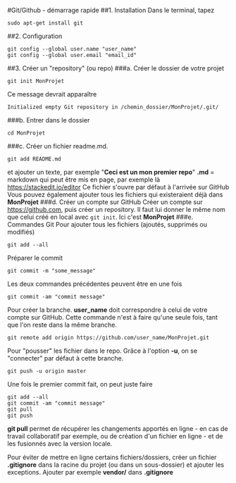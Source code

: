 #Git/Github - démarrage rapide
##1. Installation
Dans le terminal, tapez
```
sudo apt-get install git
```
##2. Configuration
```
git config --global user.name "user_name"
git config --global user.email "email_id"
```
##3. Créer un "repository" (ou repo)
###a. Créer le dossier de votre projet
```
git init MonProjet
```
Ce message devrait apparaître
```
Initialized empty Git repository in /chemin_dossier/MonProjet/.git/
```
###b. Entrer dans le dossier
```
cd MonProjet
```
###c. Créer un fichier readme.md. 
```
git add README.md
```
et ajouter un texte, par exemple "**Ceci est un mon premier repo**"
**.md** = markdown qui peut être mis en page, par exemple là https://stackedit.io/editor
Ce fichier s'ouvre par défaut à l'arrivée sur GitHub
Vous pouvez également ajouter tous les fichiers qui existeraient déjà dans **MonProjet**
###d. Créer un compte sur GitHub
Créer un compte sur https://github.com, puis créer un repository. Il faut lui donner le même nom que celui créé en local avec `git init`. Ici c'est **MonProjet**
###e. Commandes Git
Pour ajouter tous les fichiers (ajoutés, supprimés ou modifiés) 
```
git add --all 
```
Préparer le commit
```
git commit -m "some_message"
```
Les deux commandes précédentes peuvent être en une fois
```
git commit -am "commit message"
```
Pour créer la branche. **user_name** doit correspondre à celui de votre compte sur GitHub. Cette commande n'est à faire qu'une seule fois, tant que l'on reste dans la même branche.
```
git remote add origin https://github.com/user_name/MonProjet.git
```
Pour "pousser" les fichier dans le repo. Grâce à l'option **-u**, on se "connecter" par défaut à cette branche. 
```
git push -u origin master
```
Une fois le premier commit fait, on peut juste faire 
```
git add --all
git commit -am "commit message"
git pull
git push
```
**git pull** permet de récupérer les changements apportés en ligne - en cas de travail collaboratif par exemple, ou de création d'un fichier en ligne - et de les fusionnés avec la version locale.

Pour éviter de mettre en ligne certains fichiers/dossiers, créer un fichier **.gitignore** dans la racine du projet (ou dans un sous-dossier) et ajouter les exceptions. Ajouter par exemple **vendor/** dans **.gitignore**
